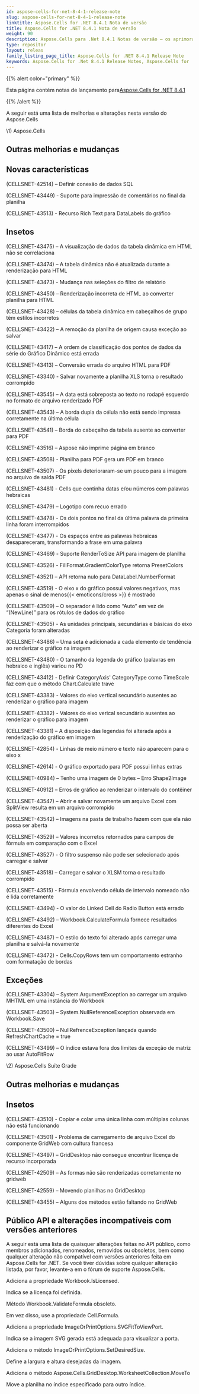```yaml
---
id: aspose-cells-for-net-8-4-1-release-note
slug: aspose-cells-for-net-8-4-1-release-note
linktitle: Aspose.Cells for .NET 8.4.1 Nota de versão
title: Aspose.Cells for .NET 8.4.1 Nota de versão
weight: 90
description: Aspose.Cells para .Net 8.4.1 Notas de versão – os aprimoramentos, novos recursos e correções mais recentes
type: repositor
layout: releas
family_listing_page_title: Aspose.Cells for .NET 8.4.1 Release Note
keywords: Aspose.Cells for .Net 8.4.1 Release Notes, Aspose.Cells for .Net 8.4.1 updates and fixe
---
```

{{% alert color="primary" %}} 

 Esta página contém notas de lançamento para[Aspose.Cells for .NET 8.4.1](https://releases.aspose.com/cells/net/new-releases/aspose.cells-for-.net-8.4.1/)

{{% /alert %}} 

 A seguir está uma lista de melhorias e alterações nesta versão do Aspose.Cells



\1) Aspose.Cells 


##  **Outras melhorias e mudanças**

##  **Novas características**


 (CELLSNET-42514) – Definir conexão de dados SQL

 (CELLSNET-43449) - Suporte para impressão de comentários no final da planilha

 (CELLSNET-43513) - Recurso Rich Text para DataLabels do gráfico


##  **Insetos**


 (CELLSNET-43475) – A visualização de dados da tabela dinâmica em HTML não se correlaciona

 (CELLSNET-43474) – A tabela dinâmica não é atualizada durante a renderização para HTML

(CELLSNET-43473) - Mudança nas seleções do filtro de relatório

 (CELLSNET-43450) – Renderização incorreta de HTML ao converter planilha para HTML

 (CELLSNET-43428) – células da tabela dinâmica em cabeçalhos de grupo têm estilos incorretos

 (CELLSNET-43422) – A remoção da planilha de origem causa exceção ao salvar

 (CELLSNET-43417) – A ordem de classificação dos pontos de dados da série do Gráfico Dinâmico está errada

 (CELLSNET-43413) – Conversão errada do arquivo HTML para PDF

 (CELLSNET-43340) - Salvar novamente a planilha XLS torna o resultado corrompido

 (CELLSNET-43545) – A data está sobreposta ao texto no rodapé esquerdo no formato de arquivo renderizado PDF

 (CELLSNET-43543) – A borda dupla da célula não está sendo impressa corretamente na última célula

 (CELLSNET-43541) – Borda do cabeçalho da tabela ausente ao converter para PDF

 (CELLSNET-43516) – Aspose não imprime página em branco

 (CELLSNET-43508) - Planilha para PDF gera um PDF em branco

(CELLSNET-43507) - Os pixels deterioraram-se um pouco para a imagem no arquivo de saída PDF

 (CELLSNET-43481) - Cells que continha datas e/ou números com palavras hebraicas

 (CELLSNET-43479) – Logotipo com recuo errado

 (CELLSNET-43478) - Os dois pontos no final da última palavra da primeira linha foram interrompidos

 (CELLSNET-43477) - Os espaços entre as palavras hebraicas desapareceram, transformando a frase em uma palavra

 (CELLSNET-43469) - Suporte RenderToSize API para imagem de planilha

 (CELLSNET-43526) - FillFormat.GradientColorType retorna PresetColors

 (CELLSNET-43521) – API retorna nulo para DataLabel.NumberFormat

 (CELLSNET-43519) - O eixo x do gráfico possui valores negativos, mas apenas o sinal de menos{{< emoticons/cross >}} é mostrado

 (CELLSNET-43509) – O separador é lido como “Auto” em vez de “(NewLine)” para os rótulos de dados do gráfico

 (CELLSNET-43505) - As unidades principais, secundárias e básicas do eixo Categoria foram alteradas

(CELLSNET-43486) – Uma seta é adicionada a cada elemento de tendência ao renderizar o gráfico na imagem

 (CELLSNET-43480) - O tamanho da legenda do gráfico (palavras em hebraico e inglês) variou no PD

 (CELLSNET-43412) - Definir CategoryAxis' CategoryType como TimeScale faz com que o método Chart.Calculate trave

 (CELLSNET-43383) - Valores do eixo vertical secundário ausentes ao renderizar o gráfico para imagem

 (CELLSNET-43382) - Valores do eixo verical secundário ausentes ao renderizar o gráfico para imagem

 (CELLSNET-43381) – A disposição das legendas foi alterada após a renderização do gráfico em imagem

 (CELLSNET-42854) - Linhas de meio número e texto não aparecem para o eixo x

 (CELLSNET-42614) - O gráfico exportado para PDF possui linhas extras

 (CELLSNET-40984) – Tenho uma imagem de 0 bytes – Erro Shape2Image

 (CELLSNET-40912) – Erros de gráfico ao renderizar o intervalo do contêiner

 (CELLSNET-43547) – Abrir e salvar novamente um arquivo Excel com SplitView resulta em um arquivo corrompido

(CELLSNET-43542) – Imagens na pasta de trabalho fazem com que ela não possa ser aberta

 (CELLSNET-43529) – Valores incorretos retornados para campos de fórmula em comparação com o Excel

 (CELLSNET-43527) - O filtro suspenso não pode ser selecionado após carregar e salvar

 (CELLSNET-43518) – Carregar e salvar o XLSM torna o resultado corrompido

 (CELLSNET-43515) - Fórmula envolvendo célula de intervalo nomeado não é lida corretamente

 (CELLSNET-43494) - O valor do Linked Cell do Radio Button está errado

 (CELLSNET-43492) – Workbook.CalculateFormula fornece resultados diferentes do Excel

 (CELLSNET-43487) – O estilo do texto foi alterado após carregar uma planilha e salvá-la novamente

 (CELLSNET-43472) - Cells.CopyRows tem um comportamento estranho com formatação de bordas


##  **Exceções**


 (CELLSNET-43304) – System.ArgumentException ao carregar um arquivo MHTML em uma instância do Workbook

 (CELLSNET-43503) – System.NullReferenceException observada em Workbook.Save

(CELLSNET-43500) – NullRefrenceException lançada quando RefreshChartCache = true

 (CELLSNET-43499) – O índice estava fora dos limites da exceção de matriz ao usar AutoFitRow



 \2) Aspose.Cells Suíte Grade


##  **Outras melhorias e mudanças**

##  **Insetos**


 (CELLSNET-43510) - Copiar e colar uma única linha com múltiplas colunas não está funcionando

 (CELLSNET-43501) - Problema de carregamento de arquivo Excel do componente GridWeb com cultura francesa

 (CELLSNET-43497) – GridDesktop não consegue encontrar licença de recurso incorporada

 (CELLSNET-42509) – As formas não são renderizadas corretamente no gridweb

 (CELLSNET-42559) – Movendo planilhas no GridDesktop

 (CELLSNET-43455) – Alguns dos métodos estão faltando no GridWeb


##  **Público API e alterações incompatíveis com versões anteriores**


 A seguir está uma lista de quaisquer alterações feitas no API público, como membros adicionados, renomeados, removidos ou obsoletos, bem como qualquer alteração não compatível com versões anteriores feita em Aspose.Cells for .NET. Se você tiver dúvidas sobre qualquer alteração listada, por favor, levante-a em o fórum de suporte Aspose.Cells.



 Adiciona a propriedade Workbook.IsLicensed.

 Indica se a licença foi definida.



 Método Workbook.ValidateFormula obsoleto.

 Em vez disso, use a propriedade Cell.Formula.



 Adiciona a propriedade ImageOrPrintOptions.SVGFitToViewPort.

 Indica se a imagem SVG gerada está adequada para visualizar a porta.



 Adiciona o método ImageOrPrintOptions.SetDesiredSize.

 Define a largura e altura desejadas da imagem.



Adiciona o método Aspose.Cells.GridDesktop.WorksheetCollection.MoveTo

 Move a planilha no índice especificado para outro índice.



